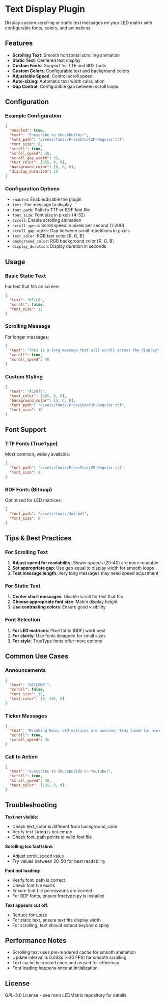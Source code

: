 # Text Display Plugin

Display custom scrolling or static text messages on your LED matrix with configurable fonts, colors, and animations.

## Features

- **Scrolling Text**: Smooth horizontal scrolling animation
- **Static Text**: Centered text display
- **Custom Fonts**: Support for TTF and BDF fonts
- **Custom Colors**: Configurable text and background colors
- **Adjustable Speed**: Control scroll speed
- **Auto-sizing**: Automatic text width calculation
- **Gap Control**: Configurable gap between scroll loops

## Configuration

### Example Configuration

```json
{
  "enabled": true,
  "text": "Subscribe to ChuckBuilds!",
  "font_path": "assets/fonts/PressStart2P-Regular.ttf",
  "font_size": 8,
  "scroll": true,
  "scroll_speed": 30,
  "scroll_gap_width": 32,
  "text_color": [255, 0, 0],
  "background_color": [0, 0, 0],
  "display_duration": 10
}
```

### Configuration Options

- `enabled`: Enable/disable the plugin
- `text`: The message to display
- `font_path`: Path to TTF or BDF font file
- `font_size`: Font size in pixels (4-32)
- `scroll`: Enable scrolling animation
- `scroll_speed`: Scroll speed in pixels per second (1-200)
- `scroll_gap_width`: Gap between scroll repetitions in pixels
- `text_color`: RGB text color [R, G, B]
- `background_color`: RGB background color [R, G, B]
- `display_duration`: Display duration in seconds

## Usage

### Basic Static Text

For text that fits on screen:
```json
{
  "text": "HELLO",
  "scroll": false,
  "font_size": 12
}
```

### Scrolling Message

For longer messages:
```json
{
  "text": "This is a long message that will scroll across the display",
  "scroll": true,
  "scroll_speed": 40
}
```

### Custom Styling

```json
{
  "text": "ALERT!",
  "text_color": [255, 0, 0],
  "background_color": [0, 0, 0],
  "font_path": "assets/fonts/PressStart2P-Regular.ttf",
  "font_size": 10
}
```

## Font Support

### TTF Fonts (TrueType)

Most common, widely available:
```json
{
  "font_path": "assets/fonts/PressStart2P-Regular.ttf",
  "font_size": 8
}
```

### BDF Fonts (Bitmap)

Optimized for LED matrices:
```json
{
  "font_path": "assets/fonts/4x6.bdf",
  "font_size": 6
}
```

## Tips & Best Practices

### For Scrolling Text

1. **Adjust speed for readability**: Slower speeds (20-40) are more readable
2. **Set appropriate gap**: Use gap equal to display width for smooth loops
3. **Test message length**: Very long messages may need speed adjustment

### For Static Text

1. **Center short messages**: Disable scroll for text that fits
2. **Choose appropriate font size**: Match display height
3. **Use contrasting colors**: Ensure good visibility

### Font Selection

1. **For LED matrices**: Pixel fonts (BDF) work best
2. **For clarity**: Use fonts designed for small sizes
3. **For style**: TrueType fonts offer more options

## Common Use Cases

### Announcements
```json
{
  "text": "WELCOME!",
  "scroll": false,
  "font_size": 12,
  "text_color": [0, 255, 0]
}
```

### Ticker Messages
```json
{
  "text": "Breaking News: LED matrices are awesome! Stay tuned for more...",
  "scroll": true,
  "scroll_speed": 35
}
```

### Call to Action
```json
{
  "text": "Subscribe to ChuckBuilds on YouTube!",
  "scroll": true,
  "scroll_speed": 40,
  "text_color": [255, 0, 0]
}
```

## Troubleshooting

**Text not visible:**
- Check text_color is different from background_color
- Verify text string is not empty
- Check font_path points to valid font file

**Scrolling too fast/slow:**
- Adjust scroll_speed value
- Try values between 20-50 for best readability

**Font not loading:**
- Verify font_path is correct
- Check font file exists
- Ensure font file permissions are correct
- For BDF fonts, ensure freetype-py is installed

**Text appears cut off:**
- Reduce font_size
- For static text, ensure text fits display width
- For scrolling, text should extend beyond display

## Performance Notes

- Scrolling text uses pre-rendered cache for smooth animation
- Update interval is 0.033s (~30 FPS) for smooth scrolling
- Text cache is created once and reused for efficiency
- Font loading happens once at initialization

## License

GPL-3.0 License - see main LEDMatrix repository for details.

